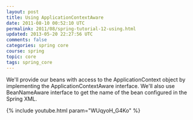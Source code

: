 ```yaml
---           
layout: post
title: Using ApplicationContextAware
date: 2011-08-10 00:52:10 UTC
permalink: 2011/08/spring-tutorial-12-using.html
updated: 2013-05-20 22:27:56 UTC
comments: false
categories: spring core
course: spring
topic: core
tags: spring_core
---
```


We'll provide our beans with access to the ApplicationContext object by implementing the ApplicationContextAware interface. We'll also use BeanNameAware interface to get the name of the bean configured in the Spring XML. 

{% include youtube.html param="WUqyoH_G4Ko" %}
